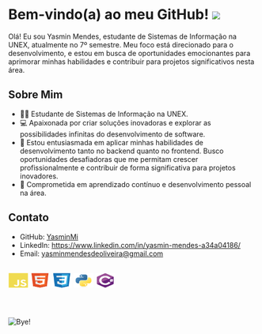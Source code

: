 # Bem-vindo(a) ao meu GitHub! <img src="https://media.tenor.com/DcDYpWonGbIAAAAi/budding-pop-cute.gif" width="80">
Olá! Eu sou Yasmin Mendes, estudante de Sistemas de Informação na UNEX, atualmente no 7º semestre. Meu foco está direcionado para o desenvolvimento, e estou em busca de oportunidades emocionantes para aprimorar minhas habilidades e contribuir para projetos significativos nesta área.

## Sobre Mim

- 👩‍🎓 Estudante de Sistemas de Informação na UNEX.
- 💻 Apaixonada por criar soluções inovadoras e explorar as possibilidades infinitas do desenvolvimento de software.
- 💼 Estou entusiasmada em aplicar minhas habilidades de desenvolvimento tanto no backend quanto no frontend. Busco oportunidades desafiadoras que me permitam crescer profissionalmente e contribuir de forma significativa para projetos inovadores.
- 🌱 Comprometida em aprendizado contínuo e desenvolvimento pessoal na área.

## Contato

- GitHub: [YasminMi](https://github.com/YasminMi)
- LinkedIn: https://www.linkedin.com/in/yasmin-mendes-a34a04186/
- Email: yasminmendesdeoliveira@gmail.com


<div style="display: inline_block"><br>
  <img align="center" alt="Rafa-Js" height="30" width="40" src="https://raw.githubusercontent.com/devicons/devicon/master/icons/javascript/javascript-plain.svg">
  <img align="center" alt="Rafa-HTML" height="30" width="40" src="https://raw.githubusercontent.com/devicons/devicon/master/icons/html5/html5-original.svg">
  <img align="center" alt="Rafa-CSS" height="30" width="40" src="https://raw.githubusercontent.com/devicons/devicon/master/icons/css3/css3-original.svg">
  <img align="center" alt="Rafa-Python" height="30" width="40" src="https://raw.githubusercontent.com/devicons/devicon/master/icons/python/python-original.svg">
  <img align="center" alt="Rafa-Csharp" height="30" width="40" src="https://raw.githubusercontent.com/devicons/devicon/master/icons/csharp/csharp-original.svg">
</div>

##
<br>


![Bye!](https://media.tenor.com/gaQV766yYJ0AAAAi/cute-wave.gif)



